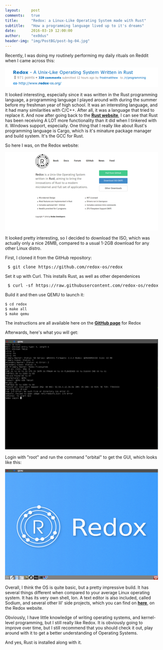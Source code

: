 ```yaml
---
layout:     post
comments:   true
title:      "Redox: a Linux-Like Operating System made with Rust"
subtitle:   "How a programming language lived up to it's dreams"
date:       2016-03-19 12:00:00
author:     "ex0dus"
header-img: "img/PostBG/post-bg-04.jpg"
---
```

Recently, I was doing my routinely performing my daily rituals on Reddit when I came across this:

![](/img/Redox/redox.png)

It looked interesting, especially since it was written in the Rust programming language, a programming language I played around with during the summer before my freshman year of high school. It was an interesting language, and it had many similarities with C/C++. After all, it was a language that tried to replace it. And now after going back to the [**Rust website**](https://doc.rust-lang.org/book/), I can see that Rust has been receiving A LOT more functionality than it did when I tinkered with it. Windows support, especially. One thing that I really like about Rust's programming language is Cargo, which is it's minature package manager and build system. It's the GCC for Rust.

So here I was, on the Redox website:

![](/img/Redox/redox-site.png)

It looked pretty interesting, so I decided to download the ISO, which was actually only a nice 26MB, compared to a usual 1-2GB download for any other Linux distro.

First, I cloned it from the GitHub repository:

<pre> $ git clone https://github.com/redox-os/redox </pre>

Set it up with Curl. This installs Rust, as well as other dependenices

<pre> $ curl -sf https://raw.githubusercontent.com/redox-os/redox/master/bootstrap.sh -o bootstrap.sh && bash -e bootstrap.sh </pre>

Build it and then use QEMU to launch it:

    $ cd redox
    $ make all
    $ make qemu

The instructions are all available here on the [**GitHub page**](https://github.com/redox-os/redox) for Redox

Afterwards, here's what you will get:

![](/img/Redox/redox-qemu.png)

Login with "root" and run the command "orbital" to get the GUI, which looks like this:

![](/img/Redox/redox-gui.png)

Overall, I think the OS is quite basic, but a pretty impressive build. It has several things different when compared to your average Linux operating system. It has its very own shell, Ion. A text editor is also included, called Sodium, and several other lil' side projects, which you can find on [**here**](http://www.redox-os.org/book/book/overview/welcome.html), on the Redox website.

Obviously, I have little knowledge of writing operating systems, and kernel-level programming, but I still really like Redox. It is obviously going to improve over time, but I still recommend that you should check it out, play around with it to get a better understanding of Operating Systems.

And yes, Rust is installed along with it.
